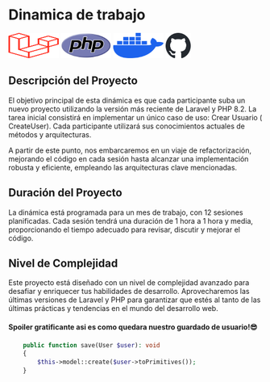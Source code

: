 # Dinamica de trabajo

<div display="flex" flex-direction-row>
<img src="laravel-2.svg" alt="Laravel Logo" width="100" height="50">
<img src="php.svg" alt="php" width="100" height="50">
<img src="docker.svg" alt="docker" width="100" height="50">
<img src="github-mark.svg" alt="github" width="50" height="50">
</div>

## Descripción del Proyecto

El objetivo principal de esta dinámica es que cada participante suba un nuevo proyecto utilizando la versión más
reciente de Laravel y PHP 8.2. La tarea inicial consistirá en implementar un único caso de uso: Crear Usuario (
CreateUser). Cada participante utilizará sus conocimientos actuales de métodos y arquitecturas.

A partir de este punto, nos embarcaremos en un viaje de refactorización, mejorando el código en cada sesión hasta
alcanzar una implementación robusta y eficiente, empleando las arquitecturas clave mencionadas.

## Duración del Proyecto

La dinámica está programada para un mes de trabajo, con 12 sesiones planificadas. Cada sesión tendrá una duración de 1 hora a
1 hora y media, proporcionando el tiempo adecuado para revisar, discutir y mejorar el código.

## Nivel de Complejidad

Este proyecto está diseñado con un nivel de complejidad avanzado para desafiar y enriquecer tus habilidades de
desarrollo. Aprovecharemos las últimas versiones de Laravel y PHP para garantizar que estés al tanto de las últimas
prácticas y tendencias en el mundo del desarrollo web.

#### Spoiler gratificante asi es como quedara nuestro guardado de usuario!😎

````php
    public function save(User $user): void
    {
        $this->model::create($user->toPrimitives());
    }
````

<br>
<br>
<br>